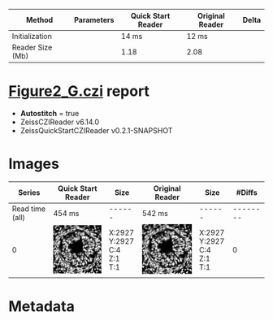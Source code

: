 |  Method            | Parameters       | Quick Start Reader | Original Reader | Delta  |
| -------------------|------------------|--------------------|-----------------|------- |
| Initialization     |                  |14 ms|12 ms|        |
| Reader Size (Mb)     |                  |1.18|2.08|        |
# [Figure2_G.czi](https://zenodo.org/record/6385351/files/Figure2_G.czi) report
 - **Autostitch** = true
 - ZeissCZIReader v6.14.0
 - ZeissQuickStartCZIReader v0.2.1-SNAPSHOT

# Images 

| Series            | Quick Start Reader | Size | Original Reader | Size | #Diffs |
|-------------------|--------------------|------|-----------------|------|--------|
| Read time (all)   |454 ms|------|542 ms|------|--------|
|0|![Figure2_G.quick_true.flat_true.stitch_true.series_0.jpg](Figure2_G/Figure2_G.quick_true.flat_true.stitch_true.series_0.jpg)|X:2927<br>Y:2927<br>C:4<br>Z:1<br>T:1|![Figure2_G.quick_false.flat_true.stitch_true.series_0.jpg](Figure2_G/Figure2_G.quick_false.flat_true.stitch_true.series_0.jpg)|X:2927<br>Y:2927<br>C:4<br>Z:1<br>T:1|0|

# Metadata

